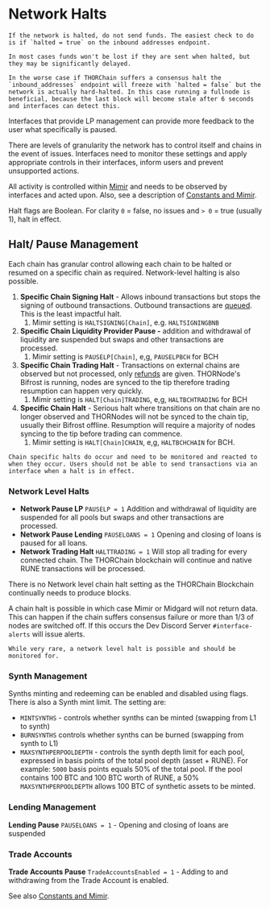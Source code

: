 # Network Halts

```admonish warning
If the network is halted, do not send funds. The easiest check to do is if `halted = true` on the inbound addresses endpoint.
```

```admonish info
In most cases funds won't be lost if they are sent when halted, but they may be significantly delayed.
```

```admonish danger
In the worse case if THORChain suffers a consensus halt the `inbound_addresses` endpoint will freeze with `halted = false` but the network is actually hard-halted. In this case running a fullnode is beneficial, because the last block will become stale after 6 seconds and interfaces can detect this.
```

Interfaces that provide LP management can provide more feedback to the user what specifically is paused.

There are levels of granularity the network has to control itself and chains in the event of issues. Interfaces need to monitor these settings and apply appropriate controls in their interfaces, inform users and prevent unsupported actions.

All activity is controlled within [Mimir](https://thornode.ninerealms.com/thorchain/mimir) and needs to be observed by interfaces and acted upon. Also, see a description of [Constants and Mimir](../mimir.md).

Halt flags are Boolean. For clarity `0` = false, no issues and `> 0` = true (usually 1), halt in effect.

## Halt/ Pause Management

Each chain has granular control allowing each chain to be halted or resumed on a specific chain as required. Network-level halting is also possible.

1. **Specific Chain Signing Halt** - Allows inbound transactions but stops the signing of outbound transactions. Outbound transactions are [queued](https://thornode.ninerealms.com/thorchain/queue). This is the least impactful halt.
   1. Mimir setting is `HALTSIGNING[Chain]`, e.g. `HALTSIGNINGBNB`
2. **Specific Chain Liquidity Provider Pause -** addition and withdrawal of liquidity are suspended but swaps and other transactions are processed.
   1. Mimir setting is `PAUSELP[Chain]`, e,g, `PAUSELPBCH` for BCH
3. **Specific Chain Trading Halt** - Transactions on external chains are observed but not processed, only [refunds](memos.md#refunds) are given. THORNode's Bifrost is running, nodes are synced to the tip therefore trading resumption can happen very quickly.
   1. Mimir setting is `HALT[Chain]TRADING`, e,g, `HALTBCHTRADING` for BCH
4. **Specific Chain Halt** - Serious halt where transitions on that chain are no longer observed and THORNodes will not be synced to the chain tip, usually their Bifrost offline. Resumption will require a majority of nodes syncing to the tip before trading can commence.
   1. Mimir setting is `HALT[Chain]CHAIN`, e,g, `HALTBCHCHAIN` for BCH.

```admonish warning
Chain specific halts do occur and need to be monitored and reacted to when they occur. Users should not be able to send transactions via an interface when a halt is in effect.
```

### **Network Level Halts**

- **Network Pause LP** `PAUSELP = 1` Addition and withdrawal of liquidity are suspended for all pools but swaps and other transactions are processed.
- **Network Pause Lending** `PAUSELOANS = 1` Opening and closing of loans is paused for all loans.
- **Network Trading Halt** `HALTTRADING = 1` Will stop all trading for every connected chain. The THORChain blockchain will continue and native RUNE transactions will be processed.

There is no Network level chain halt setting as the THORChain Blockchain continually needs to produce blocks.

A chain halt is possible in which case Mimir or Midgard will not return data. This can happen if the chain suffers consensus failure or more than 1/3 of nodes are switched off. If this occurs the Dev Discord Server `#interface-alerts` will issue alerts.

```admonish warning
While very rare, a network level halt is possible and should be monitored for.
```

### Synth Management

Synths minting and redeeming can be enabled and disabled using flags. There is also a Synth mint limit. The setting are:

- `MINTSYNTHS` - controls whether synths can be minted (swapping from L1 to synth)
- `BURNSYNTHS` controls whether synths can be burned (swapping from synth to L1)
- `MAXSYNTHPERPOOLDEPTH` - controls the synth depth limit for each pool, expressed in basis points of the total pool depth (asset + RUNE). For example: `5000` basis points equals 50% of the total pool. If the pool contains 100 BTC and 100 BTC worth of RUNE, a 50% `MAXSYNTHPERPOOLDEPTH` allows 100 BTC of synthetic assets to be minted.

### Lending Management

**Lending Pause** `PAUSELOANS = 1` - Opening and closing of loans are suspended

### Trade Accounts

**Trade Accounts Pause** `TradeAccountsEnabled = 1` - Adding to and withdrawing from the Trade Account is enabled.

See also [Constants and Mimir](https://docs.thorchain.org/network/constants-and-mimir).
